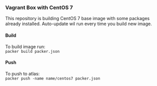 ### Vagrant Box with CentOS 7
This repository is building CentOS 7 base image with some packages already installed. Auto-update wil run every time you build new image.


#### Build
To build image run:  
`packer build packer.json`


#### Push
To push to atlas:  
`packer push -name name/centos7 packer.json`

